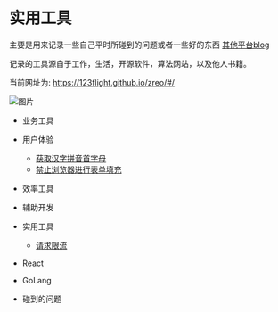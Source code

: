 # 实用工具

主要是用来记录一些自己平时所碰到的问题或者一些好的东西 [其他平台blog](https://blog.nowcoder.net/happy315)

记录的工具源自于工作，生活，开源软件，算法网站，以及他人书籍。

当前网址为: https://123flight.github.io/zreo/#/

![图片](https://cdn.nlark.com/yuque/0/2022/png/5366371/1655367563150-77136ac4-cf77-4bc5-a3a5-4a2f9ca0a3d5.png)

* 业务工具

* 用户体验
    * [获取汉字拼音首字母](https://123flight.github.io/zreo/#/UX/first-letter)
    * [禁止浏览器进行表单填充](https://123flight.github.io/zreo/#/UX/disable-auto-fill)

* 效率工具

* 辅助开发

* 实用工具
    * [请求限流](https://123flight.github.io/zreo/#/util/query-limit)

* React

* GoLang

* 碰到的问题
